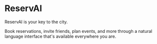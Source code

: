 # ReservAI
ReservAI is your key to the city.

Book reservations, invite friends, plan events, and more through a natural language interface that's available everywhere you are.